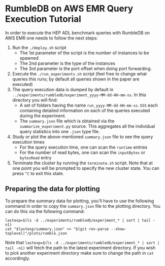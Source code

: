 # RumbleDB on AWS EMR Query Execution Tutorial

In order to execute the HEP ADL benchmark queries with RumbleDB on AWS EMR one needs to follow the next steps:

1. Run the `./deploy.sh` script
    * The 1st parameter of the script is the number of instances to be spawned
    * The 2nd parameter is the type of the instances
    * The 3rd parameter is the port offset when doing port forwarding.  
1. Execute the `./run_experiments.sh` script (feel free to change what queries this runs; by default all queries shown in the paper are executed)
1. The query execution data is dumped by default in `../experiments/rumbledb/experiment_yyyy-MM-dd-HH-mm-ss`. In this directory you will find:
    * A set of folders having the name `run_yyyy-MM-dd-HH-mm-ss.SSS` each containing detailed information on each of the queries executed during the experiment. 
    * The `summary.json` file which is obtained via the `summarize_experiment.py` source. This aggregates all the individual query statistics into one `.json` type file. 
1. Study or plot the above-mentioned  `summary.json` file to see the query execution times
    * For the query execution time, one can scan the `runtime` entries
    * For the number of read bytes, one can scan the `inputBytes` or `bytesRead` entry 
1. Terminate the cluster by running the `terminate.sh` script. Note that at one point you will be prompted to specify the new cluster state. You can press `^C` to exit this state.

## Preparing the data for plotting

To prepare the summary data for plotting, you'll have to use the following command in order to copy the `summary.json` file to the plotting directory. You can do this via the following command:

```
lastexp=$(ls -d ../experiments/rumbledb/experiment_* | sort | tail -n1)
cat "$lastexp/summary.json" >> "$(git rev-parse --show-toplevel)"/plots/rumble.json
```

Note that `lastexp=$(ls -d ../experiments/rumbledb/experiment_* | sort | tail -n1)` will fetch the path to the latest experiment directory. If you wish to pick another experiment directory make sure to change the path in `cat` accordingly.